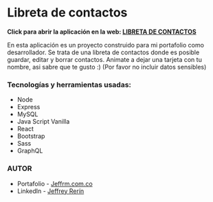 # Libreta de contactos

<strong> Click para abrir la aplicación en la web:
<a href="https://delacrobix.github.io/contact-book-nodejs/#/home">LIBRETA DE CONTACTOS</a></strong>

En esta aplicación es un proyecto construido para mi portafolio como desarrollador. Se trata de una libreta de contactos donde es posible guardar, editar y borrar contactos. Animate a dejar una tarjeta con tu nombre, asi sabre que te gusto :) (Por favor no incluir datos sensibles)

### <strong>Tecnologías y herramientas usadas:</strong>

- Node
- Express
- MySQL
- Java Script Vanilla
- React
- Bootstrap
- Sass
- GraphQL

### <strong>AUTOR</strong>

- Portafolio - <a href="https://www.jeffrm.com.co">Jeffrm.com.co</a>
- LinkedIn - <a href="https://www.linkedin.com/in/jeffrey-rerin/">Jeffrey Rerín</a>
